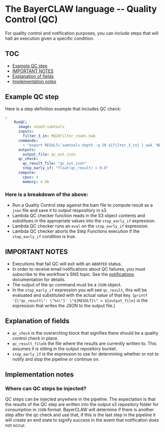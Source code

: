 # The BayerCLAW language -- Quality Control (QC)

For quality control and notification purposes, you can include steps that will halt an execution given a specific condition.  

## TOC

- [Example QC step](#example-qc-step)
- [IMPORTANT NOTES](#important-notes)
- [Explanation of fields](#explanation-of-fields)
- [Implementation notes](#implementation-notes)

## Example QC step

Here is a step definition example that includes QC check:

```yaml
-
    RunQC:
      image: skim3-samtools
      inputs:
        filter_3_in: MQ20filter_reads.bam
      commands:
        - "export RESULT=`samtools depth -q 20 ${filter_3_in} | awk 'BEGIN {sum=0} {sum+=$3} END {print sum}'` printf '{\"qc_result\": \"%s\"}' \"${RESULT}\" > ${output_file}"
      outputs:
        output_file: qc_out.json
      qc_check:
        qc_result_file: "qc_out.json"
        stop_early_if: "float(qc_result) > 0.8"
      compute:
        cpus: 4
        memory: 4 Gb
```

### Here is a breakdown of the above:
- Run a Quality Control step against the bam file to compute result as a `json` file and save it to output respository
in s3.
- Lambda QC checker function reads in the S3 object contents and substitues in the appropriate values into the
`stop_early_if` expression.
- Lambda QC checker runs an `eval` on the `stop_early_if` expression.
- Lambda QC checker aborts the Step Functions execution if the `stop_early_if` condition is true.

## IMPORTANT NOTES
- Executions that fail QC will exit with an `ABORTED` status.
- In order to receive email notifications about QC failures, you must subscribe to the workflow's SNS topic.
See the [notifications](notifications.md) documentation for details.
- The output of the qc command must be a `JSON` object.
- In the `stop_early_if` expression you will see `qc_result`, this will be evaluated and substituted with the actual
value of that key.
  (`printf '{\"qc_result\": \"%s\"}' \"${RESULT}\" > ${output_file}` is the expression that writes the JSON to the
  output file.)

## Explanation of fields
- `qc_check` is the overarching block that signifies there should be a quality control check in place.
- `qc_result_file`is the file where the results are currently written to. This assumes it is sitting in the output
repository bucket.
- `stop_early_if` is the expression to use for determining whether or not to notify and stop the pipeline or continue on.

## Implementation notes

### Where can QC steps be injected?
QC steps can be injected anywhere in the pipeline.
The expectation is that the results of the QC step are written into the output s3 repository folder for consumption
in `JSON` format. BayerCLAW will determine if there is another step after the qc check and use that, if this is the
last step in the pipeline it will create an end state to signify success in the event that notification does not occur.
